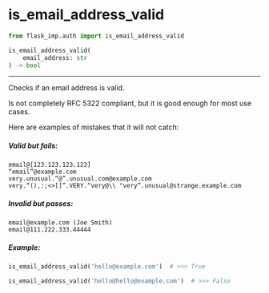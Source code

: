 # is_email_address_valid

```python
from flask_imp.auth import is_email_address_valid
```

```python
is_email_address_valid(
    email_address: str
) -> bool
```

---

Checks if an email address is valid.

Is not completely RFC 5322 compliant, but it is good enough for most use cases.

Here are examples of mistakes that it will not catch:

##### Valid but fails:

```text
email@[123.123.123.123]
“email”@example.com
very.unusual.“@”.unusual.com@example.com
very.“(),:;<>[]”.VERY.“very@\\ "very”.unusual@strange.example.com
```

##### Invalid but passes:

```text
email@example.com (Joe Smith)
email@111.222.333.44444
```

##### Example:

```python
is_email_address_valid('hello@example.com')  # >>> True

is_email_address_valid('hello@hello@example.com')  # >>> False
```

